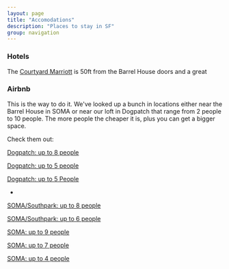 ```yaml
---
layout: page
title: "Accomodations"
description: "Places to stay in SF"
group: navigation
---
```


### Hotels
The [Courtyard Marriott](http://www.marriott.com/hotels/travel/sfocd-courtyard-san-francisco-downtown/) is 50ft from the Barrel House doors and a great

### Airbnb
This is the way to do it. We've looked up a bunch in locations either near the Barrel House in SOMA or near our loft in Dogpatch that range from 2 people to 10 people.  The more people the cheaper it is, plus you can get a bigger space.  

Check them out: 

[Dogpatch: up to 8 people](https://www.airbnb.com/rooms/683190)

[Dogpatch: up to 5 people](https://www.airbnb.com/rooms/228433)

[Dogpatch: up to 5 People](https://www.airbnb.com/rooms/448167)

-
[SOMA/Southpark: up to 8 people](https://www.airbnb.com/rooms/755780)

[SOMA/Southpark: up to 6 people](https://www.airbnb.com/rooms/64332)

[SOMA: up to 9 people](https://www.airbnb.com/rooms/640352)

[SOMA: up to 7 people](https://www.airbnb.com/rooms/489171)

[SOMA: up to 4 people](https://www.airbnb.com/rooms/426514)

